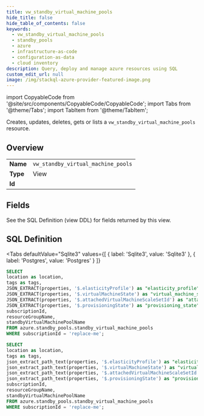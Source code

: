 ```yaml
--- 
title: vw_standby_virtual_machine_pools
hide_title: false
hide_table_of_contents: false
keywords:
  - vw_standby_virtual_machine_pools
  - standby_pools
  - azure
  - infrastructure-as-code
  - configuration-as-data
  - cloud inventory
description: Query, deploy and manage azure resources using SQL
custom_edit_url: null
image: /img/stackql-azure-provider-featured-image.png
---
```


import CopyableCode from '@site/src/components/CopyableCode/CopyableCode';
import Tabs from '@theme/Tabs';
import TabItem from '@theme/TabItem';

Creates, updates, deletes, gets or lists a <code>vw_standby_virtual_machine_pools</code> resource.

## Overview
<table><tbody>
<tr><td><b>Name</b></td><td><code>vw_standby_virtual_machine_pools</code></td></tr>
<tr><td><b>Type</b></td><td>View</td></tr>
<tr><td><b>Id</b></td><td><CopyableCode code="azure.standby_pools.vw_standby_virtual_machine_pools" /></td></tr>
</tbody></table>

## Fields

See the SQL Definition (view DDL) for fields returned by this view.

## SQL Definition

<Tabs
defaultValue="Sqlite3"
values={[
{ label: 'Sqlite3', value: 'Sqlite3' },
{ label: 'Postgres', value: 'Postgres' }
]}
>
<TabItem value="Sqlite3">

```sql
SELECT
location as location,
tags as tags,
JSON_EXTRACT(properties, '$.elasticityProfile') as "elasticity_profile",
JSON_EXTRACT(properties, '$.virtualMachineState') as "virtual_machine_state",
JSON_EXTRACT(properties, '$.attachedVirtualMachineScaleSetId') as "attached_virtual_machine_scale_set_id",
JSON_EXTRACT(properties, '$.provisioningState') as "provisioning_state",
subscriptionId,
resourceGroupName,
standbyVirtualMachinePoolName
FROM azure.standby_pools.standby_virtual_machine_pools
WHERE subscriptionId = 'replace-me';
```

</TabItem>
<TabItem value="Postgres">

```sql
SELECT
location as location,
tags as tags,
json_extract_path_text(properties, '$.elasticityProfile') as "elasticity_profile",
json_extract_path_text(properties, '$.virtualMachineState') as "virtual_machine_state",
json_extract_path_text(properties, '$.attachedVirtualMachineScaleSetId') as "attached_virtual_machine_scale_set_id",
json_extract_path_text(properties, '$.provisioningState') as "provisioning_state",
subscriptionId,
resourceGroupName,
standbyVirtualMachinePoolName
FROM azure.standby_pools.standby_virtual_machine_pools
WHERE subscriptionId = 'replace-me';
```

</TabItem>
</Tabs>
